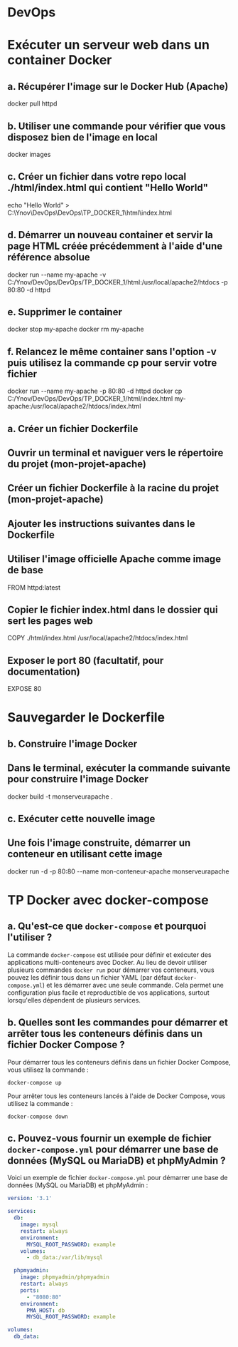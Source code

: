 # DevOps
# Exécuter un serveur web dans un container Docker

## a. Récupérer l'image sur le Docker Hub (Apache)
docker pull httpd

## b. Utiliser une commande pour vérifier que vous disposez bien de l'image en local
docker images

## c. Créer un fichier dans votre repo local ./html/index.html qui contient "Hello World"
echo "Hello World" > C:\Ynov\DevOps\DevOps\TP_DOCKER_1\html\index.html

## d. Démarrer un nouveau container et servir la page HTML créée précédemment à l'aide d'une référence absolue
docker run --name my-apache -v C:/Ynov/DevOps/DevOps/TP_DOCKER_1/html:/usr/local/apache2/htdocs -p 80:80 -d httpd

## e. Supprimer le container
docker stop my-apache
docker rm my-apache

## f. Relancez le même container sans l'option -v puis utilisez la commande cp pour servir votre fichier
docker run --name my-apache -p 80:80 -d httpd
docker cp C:/Ynov/DevOps/DevOps/TP_DOCKER_1/html/index.html my-apache:/usr/local/apache2/htdocs/index.html


## a. Créer un fichier Dockerfile
## Ouvrir un terminal et naviguer vers le répertoire du projet (mon-projet-apache)
## Créer un fichier Dockerfile à la racine du projet (mon-projet-apache)
## Ajouter les instructions suivantes dans le Dockerfile

## Utiliser l'image officielle Apache comme image de base
FROM httpd:latest

## Copier le fichier index.html dans le dossier qui sert les pages web
COPY ./html/index.html /usr/local/apache2/htdocs/index.html

## Exposer le port 80 (facultatif, pour documentation)
EXPOSE 80

# Sauvegarder le Dockerfile

## b. Construire l'image Docker
## Dans le terminal, exécuter la commande suivante pour construire l'image Docker
docker build -t monserveurapache .

## c. Exécuter cette nouvelle image
## Une fois l'image construite, démarrer un conteneur en utilisant cette image
docker run -d -p 80:80 --name mon-conteneur-apache monserveurapache

# TP Docker avec docker-compose

## a. Qu'est-ce que `docker-compose` et pourquoi l'utiliser ?
   La commande `docker-compose` est utilisée pour définir et exécuter des applications multi-conteneurs avec Docker. Au lieu de devoir utiliser plusieurs commandes `docker run` pour démarrer vos conteneurs, vous pouvez les définir tous dans un fichier YAML (par défaut `docker-compose.yml`) et les démarrer avec une seule commande. Cela permet une configuration plus facile et reproductible de vos applications, surtout lorsqu'elles dépendent de plusieurs services.

## b. Quelles sont les commandes pour démarrer et arrêter tous les conteneurs définis dans un fichier Docker Compose ?
   Pour démarrer tous les conteneurs définis dans un fichier Docker Compose, vous utilisez la commande :
   ```
   docker-compose up
   ```
   Pour arrêter tous les conteneurs lancés à l'aide de Docker Compose, vous utilisez la commande :
   ```
   docker-compose down
   ```

## c. Pouvez-vous fournir un exemple de fichier `docker-compose.yml` pour démarrer une base de données (MySQL ou MariaDB) et phpMyAdmin ?
   Voici un exemple de fichier `docker-compose.yml` pour démarrer une base de données (MySQL ou MariaDB) et phpMyAdmin :
   ```yaml
   version: '3.1'

   services:
     db:
       image: mysql
       restart: always
       environment:
         MYSQL_ROOT_PASSWORD: example
       volumes:
         - db_data:/var/lib/mysql

     phpmyadmin:
       image: phpmyadmin/phpmyadmin
       restart: always
       ports:
         - "8080:80"
       environment:
         PMA_HOST: db
         MYSQL_ROOT_PASSWORD: example

   volumes:
     db_data:
   ```
